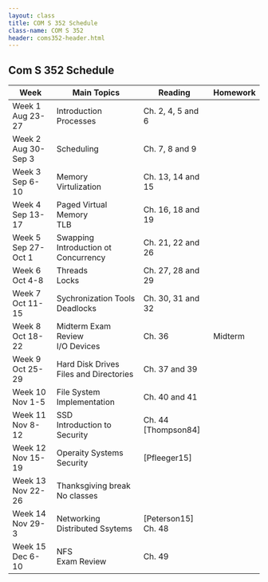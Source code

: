 ```yaml
---
layout: class
title: COM S 352 Schedule
class-name: COM S 352
header: coms352-header.html
---
```


## Com S 352 Schedule

| Week                       | Main Topics                               | Reading                  | Homework |
| -------------------------- | ----------------------------------------- | ------------------------ | -------- |
| Week 1<br>Aug 23-27<br>    | Introduction<br>Processes                 | Ch. 2, 4, 5 and 6        |          |
| Week 2<br>Aug 30-Sep 3<br> | Scheduling                                | Ch. 7, 8 and 9           |          |
| Week 3<br>Sep 6-10<br>     | Memory<br>Virtulization                   | Ch. 13, 14 and 15        |          |
| Week 4<br>Sep 13-17<br>    | Paged Virtual Memory<br>TLB               | Ch. 16, 18 and 19        |          |
| Week 5<br>Sep 27-Oct 1<br> | Swapping<br>Introduction ot Concurrency   | Ch. 21, 22 and 26        |          |
| Week 6<br>Oct 4-8<br>      | Threads<br>Locks                          | Ch. 27, 28 and 29        |          |
| Week 7<br>Oct 11-15<br>    | Sychronization Tools<br>Deadlocks         | Ch. 30, 31 and 32        |          |
| Week 8<br>Oct 18-22<br>    | Midterm Exam Review<br>I/O Devices        | Ch. 36                   | Midterm  |
| Week 9<br>Oct 25-29<br>    | Hard Disk Drives<br>Files and Directories | Ch. 37 and 39            |          |
| Week 10<br>Nov 1-5<br>     | File System Implementation                | Ch. 40 and 41            |          |
| Week 11<br>Nov 8-12<br>    | SSD<br>Introduction to Security           | Ch. 44<br>\[Thompson84\] |          |
| Week 12<br>Nov 15-19<br>   | Operaity Systems Security                 | \[Pfleeger15\]           |          |
| Week 13<br>Nov 22-26<br>   | Thanksgiving break<br>No classes          |                          |          |
| Week 14<br>Nov 29-3<br>    | Networking<br>Distributed Ssytems         | \[Peterson15\]<br>Ch. 48 |          |
| Week 15<br>Dec 6-10<br>    | NFS<br>Exam Review                        | Ch. 49                   |          |
